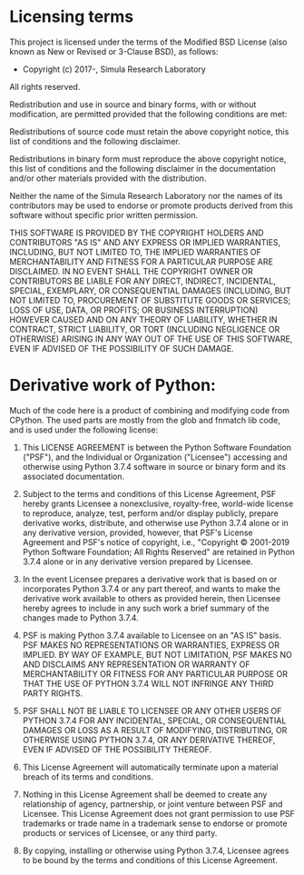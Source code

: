 # Licensing terms

This project is licensed under the terms of the Modified BSD License
(also known as New or Revised or 3-Clause BSD), as follows:

- Copyright (c) 2017-, Simula Research Laboratory

All rights reserved.

Redistribution and use in source and binary forms, with or without
modification, are permitted provided that the following conditions are met:

Redistributions of source code must retain the above copyright notice, this
list of conditions and the following disclaimer.

Redistributions in binary form must reproduce the above copyright notice, this
list of conditions and the following disclaimer in the documentation and/or
other materials provided with the distribution.

Neither the name of the Simula Research Laboratory nor the names of its
contributors may be used to endorse or promote products derived from this
software without specific prior written permission.

THIS SOFTWARE IS PROVIDED BY THE COPYRIGHT HOLDERS AND CONTRIBUTORS "AS IS" AND
ANY EXPRESS OR IMPLIED WARRANTIES, INCLUDING, BUT NOT LIMITED TO, THE IMPLIED
WARRANTIES OF MERCHANTABILITY AND FITNESS FOR A PARTICULAR PURPOSE ARE
DISCLAIMED.  IN NO EVENT SHALL THE COPYRIGHT OWNER OR CONTRIBUTORS BE LIABLE
FOR ANY DIRECT, INDIRECT, INCIDENTAL, SPECIAL, EXEMPLARY, OR CONSEQUENTIAL
DAMAGES (INCLUDING, BUT NOT LIMITED TO, PROCUREMENT OF SUBSTITUTE GOODS OR
SERVICES; LOSS OF USE, DATA, OR PROFITS; OR BUSINESS INTERRUPTION) HOWEVER
CAUSED AND ON ANY THEORY OF LIABILITY, WHETHER IN CONTRACT, STRICT LIABILITY,
OR TORT (INCLUDING NEGLIGENCE OR OTHERWISE) ARISING IN ANY WAY OUT OF THE USE
OF THIS SOFTWARE, EVEN IF ADVISED OF THE POSSIBILITY OF SUCH DAMAGE.


# Derivative work of Python:

Much of the code here is a product of combining and modifying code from
CPython. The used parts are mostly from the glob and fnmatch lib code,
and is used under the following license:

1. This LICENSE AGREEMENT is between the Python Software Foundation ("PSF"), and
   the Individual or Organization ("Licensee") accessing and otherwise using Python
   3.7.4 software in source or binary form and its associated documentation.

2. Subject to the terms and conditions of this License Agreement, PSF hereby
   grants Licensee a nonexclusive, royalty-free, world-wide license to reproduce,
   analyze, test, perform and/or display publicly, prepare derivative works,
   distribute, and otherwise use Python 3.7.4 alone or in any derivative
   version, provided, however, that PSF's License Agreement and PSF's notice of
   copyright, i.e., "Copyright © 2001-2019 Python Software Foundation; All Rights
   Reserved" are retained in Python 3.7.4 alone or in any derivative version
   prepared by Licensee.

3. In the event Licensee prepares a derivative work that is based on or
   incorporates Python 3.7.4 or any part thereof, and wants to make the
   derivative work available to others as provided herein, then Licensee hereby
   agrees to include in any such work a brief summary of the changes made to Python
   3.7.4.

4. PSF is making Python 3.7.4 available to Licensee on an "AS IS" basis.
   PSF MAKES NO REPRESENTATIONS OR WARRANTIES, EXPRESS OR IMPLIED.  BY WAY OF
   EXAMPLE, BUT NOT LIMITATION, PSF MAKES NO AND DISCLAIMS ANY REPRESENTATION OR
   WARRANTY OF MERCHANTABILITY OR FITNESS FOR ANY PARTICULAR PURPOSE OR THAT THE
   USE OF PYTHON 3.7.4 WILL NOT INFRINGE ANY THIRD PARTY RIGHTS.

5. PSF SHALL NOT BE LIABLE TO LICENSEE OR ANY OTHER USERS OF PYTHON 3.7.4
   FOR ANY INCIDENTAL, SPECIAL, OR CONSEQUENTIAL DAMAGES OR LOSS AS A RESULT OF
   MODIFYING, DISTRIBUTING, OR OTHERWISE USING PYTHON 3.7.4, OR ANY DERIVATIVE
   THEREOF, EVEN IF ADVISED OF THE POSSIBILITY THEREOF.

6. This License Agreement will automatically terminate upon a material breach of
   its terms and conditions.

7. Nothing in this License Agreement shall be deemed to create any relationship
   of agency, partnership, or joint venture between PSF and Licensee.  This License
   Agreement does not grant permission to use PSF trademarks or trade name in a
   trademark sense to endorse or promote products or services of Licensee, or any
   third party.

8. By copying, installing or otherwise using Python 3.7.4, Licensee agrees
   to be bound by the terms and conditions of this License Agreement.